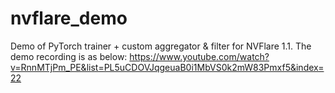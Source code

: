 # nvflare_demo

Demo of PyTorch trainer + custom aggregator & filter for NVFlare 1.1. The demo recording is as below:
https://www.youtube.com/watch?v=RnnMTjPm_PE&list=PL5uCDOVJqgeuaB0i1MbVS0k2mW83Pmxf5&index=22
